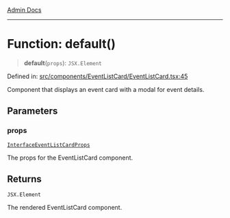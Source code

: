 [Admin Docs](/)

***

# Function: default()

> **default**(`props`): `JSX.Element`

Defined in: [src/components/EventListCard/EventListCard.tsx:45](https://github.com/PalisadoesFoundation/talawa-admin/blob/main/src/components/EventListCard/EventListCard.tsx#L45)

Component that displays an event card with a modal for event details.

## Parameters

### props

[`InterfaceEventListCardProps`](../interfaces/InterfaceEventListCardProps.md)

The props for the EventListCard component.

## Returns

`JSX.Element`

The rendered EventListCard component.
